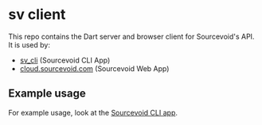 # sv client

This repo contains the Dart server and browser client for Sourcevoid's API. It is used by: 

- [sv_cli](https://github.com/Sourcevoid/sv_cli) (Sourcevoid CLI App)
- [cloud.sourcevoid.com](https://cloud.sourcevoid.com/) (Sourcevoid Web App) 

## Example usage

For example usage, look at the [Sourcevoid CLI app](https://github.com/Sourcevoid/sv_cli).

